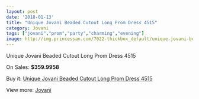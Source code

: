 ```yaml
---
layout: post
date: '2018-01-13'
title: "Unique Jovani Beaded Cutout Long Prom Dress 4515"
category: Jovani
tags: ["jovani","prom","party","charming","evening"]
image: http://img.princessan.com/7022-thickbox_default/unique-jovani-beaded-cutout-long-prom-dress-4515.jpg
---
```

Unique Jovani Beaded Cutout Long Prom Dress 4515

On Sales: **$359.9958**
<a href="https://www.princessan.com/en/jovani/3144-unique-jovani-beaded-cutout-long-prom-dress-4515.html"><amp-img layout="responsive" width="600" height="600" src="//img.princessan.com/7022-thickbox_default/unique-jovani-beaded-cutout-long-prom-dress-4515.jpg" alt="Unique Jovani Beaded Cutout Long Prom Dress 4515 0" /></a>
<a href="https://www.princessan.com/en/jovani/3144-unique-jovani-beaded-cutout-long-prom-dress-4515.html"><amp-img layout="responsive" width="600" height="600" src="//img.princessan.com/7025-thickbox_default/unique-jovani-beaded-cutout-long-prom-dress-4515.jpg" alt="Unique Jovani Beaded Cutout Long Prom Dress 4515 1" /></a>
<a href="https://www.princessan.com/en/jovani/3144-unique-jovani-beaded-cutout-long-prom-dress-4515.html"><amp-img layout="responsive" width="600" height="600" src="//img.princessan.com/7024-thickbox_default/unique-jovani-beaded-cutout-long-prom-dress-4515.jpg" alt="Unique Jovani Beaded Cutout Long Prom Dress 4515 2" /></a>
<a href="https://www.princessan.com/en/jovani/3144-unique-jovani-beaded-cutout-long-prom-dress-4515.html"><amp-img layout="responsive" width="600" height="600" src="//img.princessan.com/7023-thickbox_default/unique-jovani-beaded-cutout-long-prom-dress-4515.jpg" alt="Unique Jovani Beaded Cutout Long Prom Dress 4515 3" /></a>

Buy it: [Unique Jovani Beaded Cutout Long Prom Dress 4515](https://www.princessan.com/en/jovani/3144-unique-jovani-beaded-cutout-long-prom-dress-4515.html "Unique Jovani Beaded Cutout Long Prom Dress 4515")

View more: [Jovani](https://www.princessan.com/en/26-jovani "Jovani")